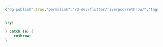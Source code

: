 ```yaml
---
{"dg-publish":true,"permalink":"/3-dev/flutter/riverpod/rethrow/","tags":["gardenEntry"],"noteIcon":""}
---
```




```dart
try{
	....
} catch (e) {
	rethrow;
}
```

